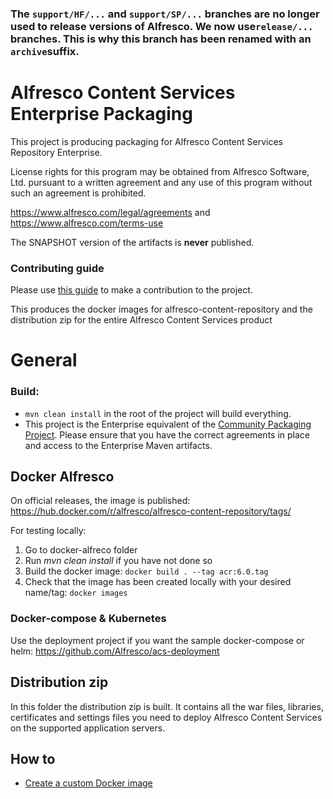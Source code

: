 ### The `support/HF/...` and `support/SP/...` branches are no longer used to release versions of Alfresco. We now use`release/...` branches. This is why this branch has been renamed with an `archive`suffix.   

# Alfresco Content Services Enterprise Packaging
This project is producing packaging for Alfresco Content Services Repository Enterprise.

License rights for this program may be obtained from Alfresco Software, Ltd.
pursuant to a written agreement and any use of this program without such an
agreement is prohibited.

https://www.alfresco.com/legal/agreements and https://www.alfresco.com/terms-use

The SNAPSHOT version of the artifacts is **never** published.

### Contributing guide
Please use [this guide](CONTRIBUTING.md) to make a contribution to the project.

This produces the docker images for alfresco-content-repository and the distribution zip for the entire Alfresco Content Services product

# General

### Build:
* ```mvn clean install``` in the root of the project will build everything.
* This project is the Enterprise equivalent of the [Community Packaging Project](https://github.com/Alfresco/acs-community-packaging).  Please ensure that you have the correct agreements in place and access to the Enterprise Maven artifacts.

## Docker Alfresco
On official releases, the image is published:
https://hub.docker.com/r/alfresco/alfresco-content-repository/tags/ 

For testing locally:
1. Go to docker-alfreco folder
2. Run *mvn clean install* if you have not done so
3. Build the docker image: ```docker build . --tag acr:6.0.tag```
4. Check that the image has been created locally with your desired name/tag: ```docker images```

### Docker-compose & Kubernetes
Use the deployment project if you want the sample docker-compose or helm: https://github.com/Alfresco/acs-deployment

## Distribution zip
In this folder the distribution zip is built. It contains all the war files, libraries, certificates and settings files you need to deploy Alfresco Content Services on the supported application servers.


## How to

* [Create a custom Docker image](docs/how-to/create-custom-image.md)